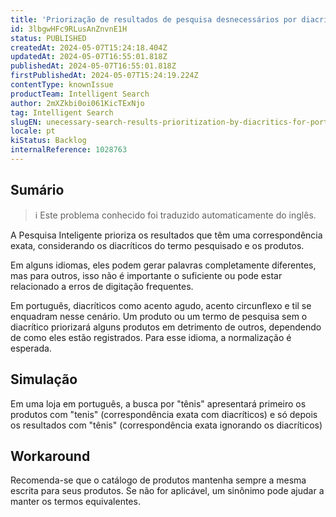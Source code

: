 ```yaml
---
title: 'Priorização de resultados de pesquisa desnecessários por diacríticos para o português'
id: 3lbgwHFc9RLusAnZnvnE1H
status: PUBLISHED
createdAt: 2024-05-07T15:24:18.404Z
updatedAt: 2024-05-07T16:55:01.818Z
publishedAt: 2024-05-07T16:55:01.818Z
firstPublishedAt: 2024-05-07T15:24:19.224Z
contentType: knownIssue
productTeam: Intelligent Search
author: 2mXZkbi0oi061KicTExNjo
tag: Intelligent Search
slugEN: unecessary-search-results-prioritization-by-diacritics-for-portuguese
locale: pt
kiStatus: Backlog
internalReference: 1028763
---
```


## Sumário

>ℹ️ Este problema conhecido foi traduzido automaticamente do inglês.


A Pesquisa Inteligente prioriza os resultados que têm uma correspondência exata, considerando os diacríticos do termo pesquisado e os produtos.

Em alguns idiomas, eles podem gerar palavras completamente diferentes, mas para outros, isso não é importante o suficiente ou pode estar relacionado a erros de digitação frequentes.

Em português, diacríticos como acento agudo, acento circunflexo e til se enquadram nesse cenário. Um produto ou um termo de pesquisa sem o diacrítico priorizará alguns produtos em detrimento de outros, dependendo de como eles estão registrados. Para esse idioma, a normalização é esperada.

## Simulação


Em uma loja em português, a busca por "tênis" apresentará primeiro os produtos com "tenis" (correspondência exata com diacríticos) e só depois os resultados com "tênis" (correspondência exata ignorando os diacríticos)

## Workaround


Recomenda-se que o catálogo de produtos mantenha sempre a mesma escrita para seus produtos. Se não for aplicável, um sinônimo pode ajudar a manter os termos equivalentes.

